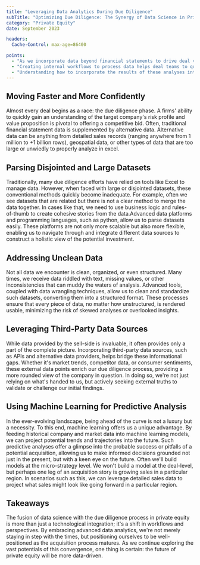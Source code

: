 ```yaml
---
title: "Leveraging Data Analytics During Due Diligence"
subTitle: "Optimizing Due Diligence: The Synergy of Data Science in Private Equity Decisions"
category: "Private Equity"
date: September 2023

headers:
  Cache-Control: max-age=86400

points:
  - "As we incorporate data beyond financial statements to drive deal valuations, processing that data is becoming a large component of the due diligence life-cycle"
  - "Creating internal workflows to process data helps deal teams to quickly and confidently understand a target company's risk profile"
  - "Understanding how to incorporate the results of these analyses into LBO models can shore up our confidence in offer prices"
---
```



## Moving Faster and More Confidently
Almost every deal begins as a race: the due diligence phase. A firms' ability to quickly gain an understanding 
of the target company's risk profile and value proposition is pivotal to offering a competitive bid. Often, 
traditional financial statement data is supplemented by alternative data. Alternative data can be anything from
detailed sales records (ranging anywhere from 1 million to +1 billion rows), geospatial data, or other types of 
data that are too large or unwiedly to properly analyze in excel.

## Parsing Disjointed and Large Datasets
Traditionally, many due diligence efforts have relied on tools like Excel to manage data. However, when faced with large or
disjointed datasets, these conventional methods quickly become inadequate. For example, often we see datasets that are related 
but there is not a clear method to merge the data together. In cases like that, we need to use business logic and rules-of-thumb
to create cohesive stories from the data.Advanced data platforms and programming languages, such as python, 
allow us to parse datasets easily. These platforms are not only more scalable but also more flexible, 
enabling us to navigate through and integrate different data sources to construct a holistic view of the potential investment.

## Addressing Unclean Data
Not all data we encounter is clean, organized, or even structured. Many times, we receive data riddled with text, missing values,
or other inconsistencies that can muddy the waters of analysis. Advanced tools, coupled with data wrangling techniques,
allow us to clean and standardize such datasets, converting them into a structured format. 
These processes ensure that every piece of data, no matter how unstructured, is rendered usable, 
minimizing the risk of skewed analyses or overlooked insights.

## Leveraging Third-Party Data Sources
While data provided by the sell-side is invaluable, it often provides only a part of the complete picture. 
Incorporating third-party data sources, such as APIs and alternative data providers, helps bridge these informational gaps. 
Whether it's market trends, competitor data, or consumer sentiments, these external data points enrich our due diligence process,
providing a more rounded view of the company in question. In doing so, we're not just relying on what's handed to us, 
but actively seeking external truths to validate or challenge our initial findings.

## Using Machine Learning for Predictive Analysis
In the ever-evolving landscape, being ahead of the curve is not a luxury but a necessity. To this end, machine learning offers us a 
unique advantage. By feeding historical company and market data into machine learning models, we can project potential trends and 
trajectories into the future. Such predictive analyses offer a glimpse into the probable success or pitfalls of a potential acquisition, 
allowing us to make informed decisions grounded not just in the present, but with a keen eye on the future. Often we'll build
models at the micro-strategy level. We won't build a model at the deal-level, but perhaps one leg of an acquisition story is growing
sales in a particular region. In scenarios such as this, we can leverage detailed sales data to project what sales might look like 
going forward in a particular region.

## Takeaways
The fusion of data science with the due diligence process in private equity is more than just a technological integration; 
it's a shift in workflows and perspectives. By embracing advanced data analytics, we're not merely staying in step with the times, 
but positioning ourselves to be well-positioned as the acquisition process matures. As we continue exploring the vast potentials 
of this convergence, one thing is certain: the future of private equity will be more data-driven.


